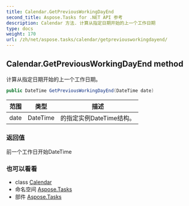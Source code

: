 ```yaml
---
title: Calendar.GetPreviousWorkingDayEnd
second_title: Aspose.Tasks for .NET API 参考
description: Calendar 方法. 计算从指定日期开始的上一个工作日期
type: docs
weight: 170
url: /zh/net/aspose.tasks/calendar/getpreviousworkingdayend/
---
```

## Calendar.GetPreviousWorkingDayEnd method

计算从指定日期开始的上一个工作日期。

```csharp
public DateTime GetPreviousWorkingDayEnd(DateTime date)
```

| 范围 | 类型 | 描述 |
| --- | --- | --- |
| date | DateTime | 的指定实例DateTime结构。 |

### 返回值

前一个工作日开始DateTime

### 也可以看看

* class [Calendar](../)
* 命名空间 [Aspose.Tasks](../../calendar/)
* 部件 [Aspose.Tasks](../../../)


